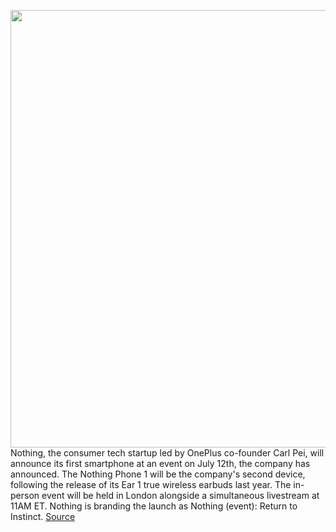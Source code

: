 <img src='https://cdn.vox-cdn.com/thumbor/GreU-zYdXtSoXTM-pRlm6JAuX6s=/0x0:1620x1080/1200x800/filters:focal(681x411:939x669)/cdn.vox-cdn.com/uploads/chorus_image/image/70954918/Home_Screen___First_Iteration__not_final_.0.jpg' width='700px' /><br/>
Nothing, the consumer tech startup led by OnePlus co-founder Carl Pei, will announce its first smartphone at an event on July 12th, the company has announced. The Nothing Phone 1 will be the company's second device, following the release of its Ear 1 true wireless earbuds last year. The in-person event will be held in London alongside a simultaneous livestream at 11AM ET. Nothing is branding the launch as Nothing (event): Return to Instinct.
<a href='https://www.theverge.com/2022/6/8/23159446/nothing-phone-1-launch-event-july-12th'> Source <a/>